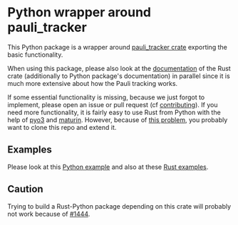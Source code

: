 # Python wrapper around pauli_tracker

This Python package is a wrapper around [pauli_tracker crate](../pauli_tracker/)
exporting the basic functionality.

When using this package, please also look at the
[documentation](https://docs.rs/pauli_tracker/latest/pauli_tracker/) of the Rust crate
(additionally to Python package's documentation) in parallel since it is much more
extensive about how the Pauli tracking works.

If some essential functionality is missing, because we just forgot to implement, please
open an issue or pull request (cf [contributing](../CONTRIBUTING.md)). If you need more
functionality, it is fairly easy to use Rust from Python with the help of
[pyo3](https://github.com/PyO3/pyo3) and [maturin](https://github.com/PyO3/maturin).
However, because of [this problem](#caution), you probably want to clone this repo and
extend it.

## Examples

Please look at this [Python example](to_be_filled_in) and also at these [Rust
examples](https://docs.rs/pauli_tracker/latest/pauli_tracker/#examples). 

## Caution

Trying to build a Rust-Python package depending on this crate will probably not work
because of [#1444](https://github.com/PyO3/pyo3/issues/1444).
